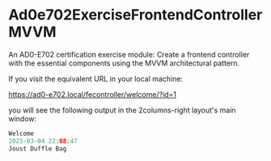 # Ad0e702ExerciseFrontendControllerMVVM
An AD0-E702 certification exercise module: Create a frontend controller with the essential components using the MVVM architectural pattern.

If you visit the equivalent URL in your local machine:  

https://ad0-e702.local/fecontroller/welcome/?id=1  

you will see the following output in the 2columns-right layout's main window:  

```php
Welcome
2025-03-04 22:08:47
Joust Duffle Bag
```

